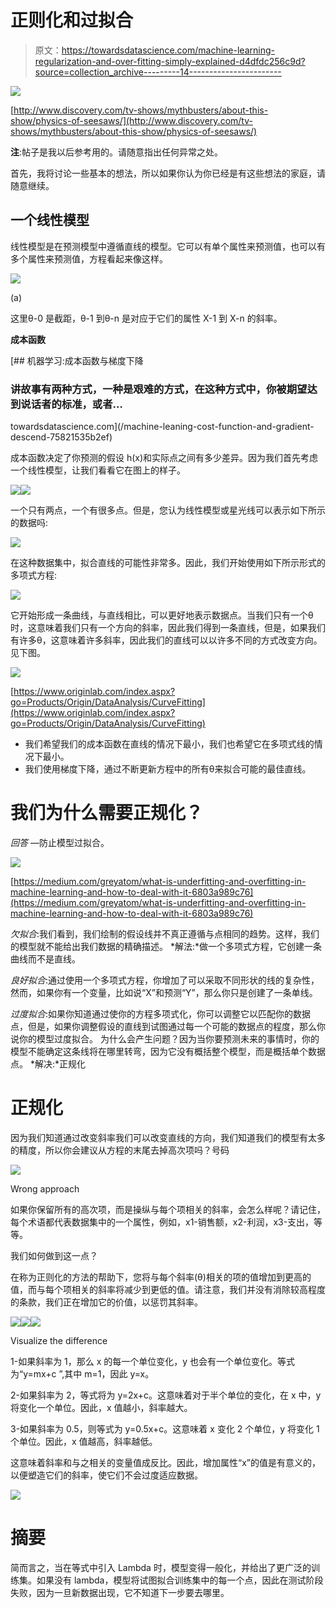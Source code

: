 # 正则化和过拟合

> 原文：<https://towardsdatascience.com/machine-learning-regularization-and-over-fitting-simply-explained-d4dfdc256c9d?source=collection_archive---------14----------------------->

![](img/09e513ec7ec535d1e60ecced37d8295e.png)

[http://www.discovery.com/tv-shows/mythbusters/about-this-show/physics-of-seesaws/](http://www.discovery.com/tv-shows/mythbusters/about-this-show/physics-of-seesaws/)

**注**:帖子是我以后参考用的。请随意指出任何异常之处。

首先，我将讨论一些基本的想法，所以如果你认为你已经是有这些想法的家庭，请随意继续。

## **一个线性模型**

线性模型是在预测模型中遵循直线的模型。它可以有单个属性来预测值，也可以有多个属性来预测值，方程看起来像这样。

![](img/d76916b29ce908281c5e912a5846958a.png)

(a)

这里θ-0 是截距，θ-1 到θ-n 是对应于它们的属性 X-1 到 X-n 的斜率。

**成本函数**

[](/machine-leaning-cost-function-and-gradient-descend-75821535b2ef) [## 机器学习:成本函数与梯度下降

### 讲故事有两种方式，一种是艰难的方式，在这种方式中，你被期望达到说话者的标准，或者…

towardsdatascience.com](/machine-leaning-cost-function-and-gradient-descend-75821535b2ef) 

成本函数决定了你预测的假设 h(x)和实际点之间有多少差异。因为我们首先考虑一个线性模型，让我们看看它在图上的样子。

![](img/b88705c0cc68232057a82f4988ccb613.png)![](img/9176d2d4a4d1c65b75d80e94420c4eec.png)

一个只有两点，一个有很多点。但是，您认为线性模型或星光线可以表示如下所示的数据吗:

![](img/7bac6e94e1f9aa55182fa40e1dc748de.png)

在这种数据集中，拟合直线的可能性非常多。因此，我们开始使用如下所示形式的多项式方程:

![](img/13204b5e39683fcb65ece211d5ebc463.png)

它开始形成一条曲线，与直线相比，可以更好地表示数据点。当我们只有一个θ时，这意味着我们只有一个方向的斜率，因此我们得到一条直线，但是，如果我们有许多θ，这意味着许多斜率，因此我们的直线可以以许多不同的方式改变方向。见下图。

![](img/d5b5f5cf09fd8b7fa3211bd33539356a.png)

[https://www.originlab.com/index.aspx?go=Products/Origin/DataAnalysis/CurveFitting](https://www.originlab.com/index.aspx?go=Products/Origin/DataAnalysis/CurveFitting)

*   我们希望我们的成本函数在直线的情况下最小，我们也希望它在多项式线的情况下最小。
*   我们使用梯度下降，通过不断更新方程中的所有θ来拟合可能的最佳直线。

# 我们为什么需要正规化？

*回答* —防止模型过拟合。

![](img/a509007d016bf2b89701f01e43748e90.png)

[https://medium.com/greyatom/what-is-underfitting-and-overfitting-in-machine-learning-and-how-to-deal-with-it-6803a989c76](https://medium.com/greyatom/what-is-underfitting-and-overfitting-in-machine-learning-and-how-to-deal-with-it-6803a989c76)

*欠拟合*:我们看到，我们绘制的假设线并不真正遵循与点相同的趋势。这样，我们的模型就不能给出我们数据的精确描述。
*解法:*做一个多项式方程，它创建一条曲线而不是直线。

*良好拟合*:通过使用一个多项式方程，你增加了可以采取不同形状的线的复杂性，然而，如果你有一个变量，比如说“X”和预测“Y”，那么你只是创建了一条单线。

*过度拟合*:如果你知道通过使你的方程多项式化，你可以调整它以匹配你的数据点，但是，如果你调整假设的直线到试图通过每一个可能的数据点的程度，那么你说你的模型过度拟合。
为什么会产生问题？因为当你要预测未来的事情时，你的模型不能确定这条线将在哪里转弯，因为它没有概括整个模型，而是概括单个数据点。
*解决:*正规化

# 正规化

因为我们知道通过改变斜率我们可以改变直线的方向，我们知道我们的模型有太多的精度，所以你会建议从方程的末尾去掉高次项吗？号码

![](img/68aae0d07735af64c1d3645282bed18a.png)

Wrong approach

如果你保留所有的高次项，而是操纵与每个项相关的斜率，会怎么样呢？请记住，每个术语都代表数据集中的一个属性，例如，x1-销售额，x2-利润，x3-支出，等等。

我们如何做到这一点？

在称为正则化的方法的帮助下，您将与每个斜率(θ)相关的项的值增加到更高的值，而与每个项相关的斜率将减少到更低的值。请注意，我们并没有消除较高程度的条款，我们正在增加它的价值，以惩罚其斜率。

![](img/8f4e540931fad60dbf9cafeed1fa3958.png)![](img/1594669c7fe388d6a9a45552ffea775b.png)![](img/17bb40cef30f1039d52a9292a23287ff.png)

Visualize the difference

1-如果斜率为 1，那么 x 的每一个单位变化，y 也会有一个单位变化。等式为“y=mx+c ”,其中 m=1，因此 y=x。

2-如果斜率为 2，等式将为 y=2x+c。这意味着对于半个单位的变化，在 x 中，y 将变化一个单位。因此，x 值越小，斜率越大。

3-如果斜率为 0.5，则等式为 y=0.5x+c。这意味着 x 变化 2 个单位，y 将变化 1 个单位。因此，x 值越高，斜率越低。

这意味着斜率和与之相关的变量值成反比。因此，增加属性“x”的值是有意义的，以便塑造它们的斜率，使它们不会过度适应数据。

![](img/f1a5655ec645d7dd8c45e573cea32cbb.png)

# 摘要

简而言之，当在等式中引入 Lambda 时，模型变得一般化，并给出了更广泛的训练集。如果没有 lambda，模型将试图拟合训练集中的每一个点，因此在测试阶段失败，因为一旦新数据出现，它不知道下一步要去哪里。